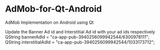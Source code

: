 # AdMob-for-Qt-Android
AdMob Implementation on Android using Qt

Update the Banner Ad id and Interstitial Ad id with your ad ids respectively
QString bannerAdId = "ca-app-pub-3940256099942544/6300978111";
QString interstitialAdId = "ca-app-pub-3940256099942544/1033173712";